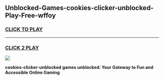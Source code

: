
## Unblocked-Games-cookies-clicker-unblocked-Play-Free-wffoy
<h3>
<a href="https://premium76.site?title=cookies-clicker-unblocked&ref=18A1">CLICK TO PLAY</a></h3>
<hr>

<h3>
<a href="https://premium76.site?title=cookies-clicker-unblocked&ref=18A1">CLICK 2 PLAY</a>
  
</h3>

<a href="https://premium76.site?title=cookies-clicker-unblocked&ref=18A1"><img src="https://clearcache.store/games.png"></a>


**cookies-clicker-unblocked games unblocked: Your Gateway to Fun and Accessible Online Gaming**
